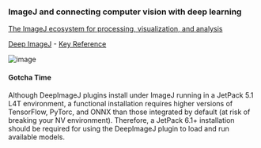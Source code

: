 ### ImageJ and connecting computer vision with deep learning

[The ImageJ ecosystem for processing, visualization, and analysis](https://pmc.ncbi.nlm.nih.gov/articles/PMC7737784/pdf/PRO-30-234.pdf)

[Deep ImageJ](https://deepimagej.github.io) - [Key Reference](https://www.nature.com/articles/s41592-021-01262-9.epdf?sharing_token=gFbjdF-nflWTb11ulG7OwdRgN0jAjWel9jnR3ZoTv0NeCGAajxJJG9eNeKTuUDwD-rhKcp8lM5VPvscQ0aFZy_yWdNcPyVNt0r-ShB4cf_G0kZMRVgOoeQL6iHxScPIXcfKgBxgePB7jIMAk0K2zQk6TrnarJenPJemoyfnA4ts%3D)

![image](https://github.com/user-attachments/assets/851c0d53-8635-4cc2-bb01-7feb1e6cafad)

#### Gotcha Time
Although DeepImageJ plugins install under ImageJ running in a JetPack 5.1 L4T environment, a functional installation requires higher versions of TensorFlow, PyTorc, and ONNX than those integrated by default (at risk of breaking your NV environment).
Therefore, a JetPack 6.1+ installation should be required for using the DeepImageJ plugin to load and run available models.
